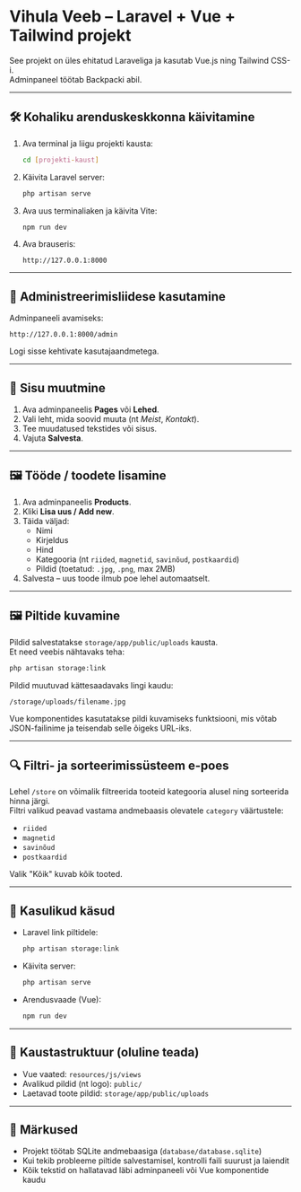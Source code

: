
# Vihula Veeb – Laravel + Vue + Tailwind projekt

See projekt on üles ehitatud Laraveliga ja kasutab Vue.js ning Tailwind CSS-i.  
Adminpaneel töötab Backpacki abil.

---

## 🛠 Kohaliku arenduskeskkonna käivitamine

1. Ava terminal ja liigu projekti kausta:
   ```bash
   cd [projekti-kaust]
   ```

2. Käivita Laravel server:
   ```bash
   php artisan serve
   ```

3. Ava uus terminaliaken ja käivita Vite:
   ```bash
   npm run dev
   ```

4. Ava brauseris:
   ```
   http://127.0.0.1:8000
   ```

---

## 🔐 Administreerimisliidese kasutamine

Adminpaneeli avamiseks:
```
http://127.0.0.1:8000/admin
```

Logi sisse kehtivate kasutajaandmetega.

---

## 📝 Sisu muutmine

1. Ava adminpaneelis **Pages** või **Lehed**.
2. Vali leht, mida soovid muuta (nt *Meist*, *Kontakt*).
3. Tee muudatused tekstides või sisus.
4. Vajuta **Salvesta**.

---

## 🖼 Tööde / toodete lisamine

1. Ava adminpaneelis **Products**.
2. Kliki **Lisa uus / Add new**.
3. Täida väljad:
   - Nimi
   - Kirjeldus
   - Hind
   - Kategooria (nt `riided`, `magnetid`, `savinõud`, `postkaardid`)
   - Pildid (toetatud: `.jpg`, `.png`, max 2MB)
4. Salvesta – uus toode ilmub poe lehel automaatselt.

---

## 🖼 Piltide kuvamine

Pildid salvestatakse `storage/app/public/uploads` kausta.  
Et need veebis nähtavaks teha:

```bash
php artisan storage:link
```

Pildid muutuvad kättesaadavaks lingi kaudu:
```
/storage/uploads/filename.jpg
```

Vue komponentides kasutatakse pildi kuvamiseks funktsiooni, mis võtab JSON-failinime ja teisendab selle õigeks URL-iks.

---

## 🔍 Filtri- ja sorteerimissüsteem e-poes

Lehel `/store` on võimalik filtreerida tooteid kategooria alusel ning sorteerida hinna järgi.  
Filtri valikud peavad vastama andmebaasis olevatele `category` väärtustele:

- `riided`
- `magnetid`
- `savinõud`
- `postkaardid`

Valik "Kõik" kuvab kõik tooted.

---

## 🧪 Kasulikud käsud

- Laravel link piltidele:
  ```bash
  php artisan storage:link
  ```

- Käivita server:
  ```bash
  php artisan serve
  ```

- Arendusvaade (Vue):
  ```bash
  npm run dev
  ```

---

## 📁 Kaustastruktuur (oluline teada)

- Vue vaated: `resources/js/views`
- Avalikud pildid (nt logo): `public/`
- Laetavad toote pildid: `storage/app/public/uploads`

---

## 📌 Märkused

- Projekt töötab SQLite andmebaasiga (`database/database.sqlite`)
- Kui tekib probleeme piltide salvestamisel, kontrolli faili suurust ja laiendit
- Kõik tekstid on hallatavad läbi adminpaneeli või Vue komponentide kaudu
